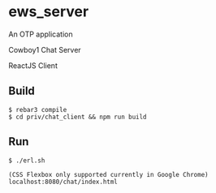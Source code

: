 ews_server
=====

An OTP application

Cowboy1 Chat Server

ReactJS Client

Build
-----

    $ rebar3 compile
    $ cd priv/chat_client && npm run build

Run
---
    $ ./erl.sh

    (CSS Flexbox only supported currently in Google Chrome)
    localhost:8080/chat/index.html

